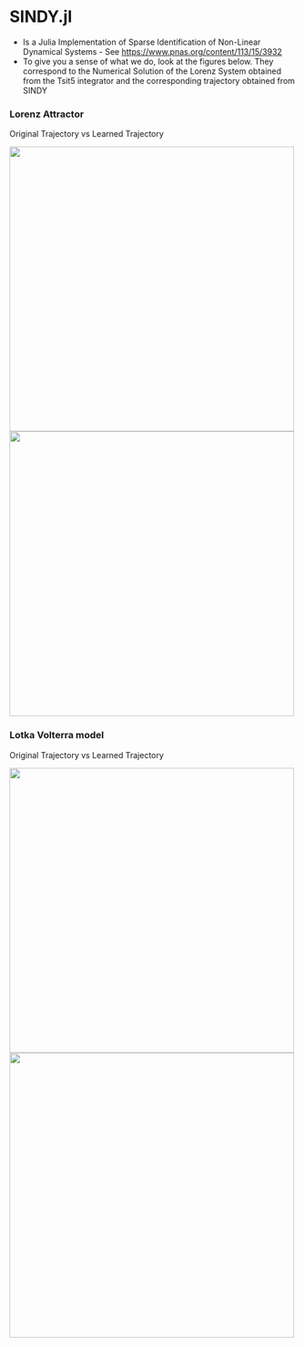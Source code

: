 # SINDY.jl

- Is a Julia Implementation of Sparse Identification of Non-Linear Dynamical Systems - See https://www.pnas.org/content/113/15/3932 
- To give you a sense of what we do, look at the figures below. They correspond to the Numerical Solution of the Lorenz System obtained from the Tsit5 integrator and the corresponding trajectory obtained from SINDY

### Lorenz Attractor
Original Trajectory vs Learned Trajectory

<p float="left">
  <img src="https://github.com/dynamic-queries/SINDY.jl/blob/main/figures/Traj_Lorenz.svg" width="500" />
  <img src="https://github.com/dynamic-queries/SINDY.jl/blob/main/figures/Remade_Lorenz.svg" width="500" /> 
</p>


### Lotka Volterra model
Original Trajectory vs Learned Trajectory

<p float="left">
  <img src="https://github.com/dynamic-queries/SINDY.jl/blob/main/figures/Traj_Lotka.svg" width="500" />
  <img src="https://github.com/dynamic-queries/SINDY.jl/blob/main/figures/Remade_Lotka.svg" width="500" /> 
</p>
